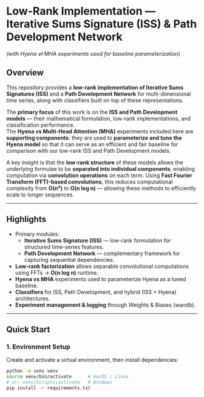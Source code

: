# Low-Rank Implementation — Iterative Sums Signature (ISS) & Path Development Network  
*(with Hyena ⇄ MHA experiments used for baseline parameterization)*

## Overview

This repository provides a **low-rank implementation of Iterative Sums Signatures (ISS)** and a **Path Development Network** for multi-dimensional time series, along with classifiers built on top of these representations.

The **primary focus** of this work is on the **ISS and Path Development models** — their mathematical formulation, low-rank implementations, and classification performance.  
The **Hyena vs Multi-Head Attention (MHA)** experiments included here are **supporting components**: they are used to **parameterize and tune the Hyena model** so that it can serve as an efficient and fair baseline for comparison with our low-rank ISS and Path Development models.

A key insight is that the **low-rank structure** of these models allows the underlying formulae to be **separated into individual components**, enabling computation via **convolution operations** on each term. Using **Fast Fourier Transform (FFT)-based convolutions**, this reduces computational complexity from **O(n²)** to **O(n log n)** — allowing these methods to efficiently scale to longer sequences.

---

## Highlights

- Primary modules:
  - **Iterative Sums Signature (ISS)** — low-rank formulation for structured time-series features.
  - **Path Development Network** — complementary framework for capturing sequential dependencies.
- **Low-rank factorization** allows separable convolutional computations using FFTs → **O(n log n)** runtime.
- **Hyena vs MHA** experiments used to parameterize Hyena as a tuned baseline.
- **Classifiers** for ISS, Path Development, and hybrid (ISS + Hyena) architectures.
- **Experiment management & logging** through Weights & Biases (wandb).

---

## Quick Start

### 1. Environment Setup

Create and activate a virtual environment, then install dependencies:

```bash
python -m venv venv
source venv/bin/activate      # macOS / Linux
# or: venv\Scripts\activate   # Windows
pip install -r requirements.txt

